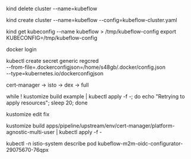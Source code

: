 kind delete cluster --name=kubeflow

kind create cluster --name=kubeflow --config=kubeflow-cluster.yaml

kind get kubeconfig --name kubeflow > /tmp/kubeflow-config
export KUBECONFIG=/tmp/kubeflow-config

docker login

kubectl create secret generic regcred \
  --from-file=.dockerconfigjson=/home/s48gb/.docker/config.json \
  --type=kubernetes.io/dockerconfigjson

cert-manager -> isto -> dex -> full

while ! kustomize build example | kubectl apply -f -; do echo "Retrying to apply resources"; sleep 20; done

kustomize edit fix

kustomize build apps/pipeline/upstream/env/cert-manager/platform-agnostic-multi-user | kubectl apply -f -

kubectl -n istio-system describe pod kubeflow-m2m-oidc-configurator-29075670-76qpx
